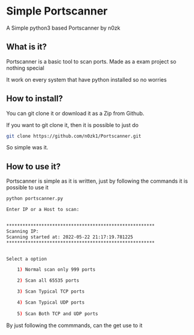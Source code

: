 # Simple Portscanner 
A Simple python3 based Portscanner by n0zk

## What is it?
Portscanner is a basic tool to scan ports. Made as a exam project so nothing special 

It work on every system that have python installed so no worries 

## How to install? 
You can git clone it or download it as a Zip from Github.

If you want to git clone it, then it is possible to just do 

```bash 
git clone https://github.com/n0zk1/Portscanner.git 
```
So simple was it.

## How to use it? 
Portscanner is simple as it is written, just by following the commands it is possible to use it

```bash
python portscanner.py

Enter IP or a Host to scan:


*******************************************************
Scanning IP: 
Scanning started at: 2022-05-22 21:17:19.781225
*******************************************************


Select a option

    1) Normal scan only 999 ports 

    2) Scan all 65535 ports

    3) Scan Typical TCP ports

    4) Scan Typical UDP ports
 
    5) Scan Both TCP and UDP ports

```

By just following the commmands, can the get use to it 

